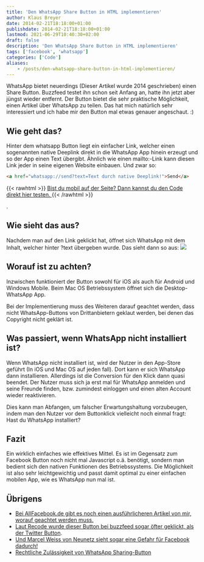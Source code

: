 ```yaml
---
title: 'Den WhatsApp Share Button in HTML implementieren'
author: Klaus Breyer
date: 2014-02-21T18:18:00+01:00
publishdate: 2014-02-21T18:18:00+01:00
lastmod: 2021-06-29T10:40:30+02:00
draft: false
description: 'Den WhatsApp Share Button in HTML implementieren'
tags: ['facebook', 'whatsapp']
categories: ['Code']
aliases:
    - /posts/den-whatsapp-share-button-in-html-implementieren/
---
```


WhatsApp bietet neuerdings (Dieser Artikel wurde 2014 geschrieben) einen Share Button. Buzzfeed testet ihn schon seit Anfang an, hatte ihn jetzt aber jüngst wieder entfernt. Der Button bietet die sehr praktische Möglichkeit, einen Artikel über WhatsApp zu teilen. Das hat mich natürlich sehr interessiert und ich habe mir den Button mal etwas genauer angeschaut. :)

## Wie geht das?

Hinter dem whatsapp Button liegt ein einfacher Link, welcher einen sogenannten native Deeplink direkt in die WhatsApp App hinein erzeugt und so der App einen Text übergibt. Ähnlich wie einen mailto:-Link kann diesen Link jeder in seine eigenen Website einbauen. Und zwar so:

```html
<a href="whatsapp://send?text=Text durch native Deeplink!">Send</a>
```

{{< rawhtml >}}
  <a href="whatsapp://send?text=Text durch native Deeplink">
    Bist du mobil auf der Seite? Dann kannst du den Code direkt hier testen.
  </a>
{{< /rawhtml >}}

.

## Wie sieht das aus?

Nachdem man auf den Link geklickt hat, öffnet sich WhatsApp mit dem Inhalt, welcher hinter ?text übergeben wurde. Das sieht dann so aus:
![](2014-09-29-buddybrand-WhatsUp-WhatsApp-.png)

## Worauf ist zu achten?

Inzwischen funktioniert der Button sowohl für iOS als auch für Android und Windows Mobile. Beim Mac OS Betriebssystem öffnet sich die Desktop-WhatsApp App.

Bei der Implementierung muss des Weiteren darauf geachtet werden, dass nicht WhatsApp-Buttons von Drittanbietern geklaut werden, bei denen das Copyright nicht geklärt ist.

## Was passiert, wenn WhatsApp nicht installiert ist?

Wenn WhatsApp nicht installiert ist, wird der Nutzer in den App-Store geführt (In iOS und Mac OS auf jeden fall). Dort kann er sich WhatsApp dann installieren. Allerdings ist die Conversion für den Klick dann quasi beendet. Der Nutzer muss sich ja erst mal für WhatsApp anmelden und seine Freunde finden, bzw. zumindest einloggen und einen alten Account wieder reaktivieren.

Dies kann man Abfangen, um falscher Erwartungshaltung vorzubeugen, indem man den Nutzer vor dem Buttonklick vielleicht noch einmal fragt: Hast du WhatsApp installiert?

## Fazit

Ein wirklich einfaches wie effektives Mittel. Es ist im Gegensatz zum Facebook Button noch nicht mal Javascript o.ä. benötigt, sondern man bedient sich den nativen Funktionen des Betriebssystems. Die Möglichkeit ist also sehr leichtgewichtig und passt damit optimal zu einer einfachen mobilen App, wie es WhatsApp nun mal ist.

## Übrigens

- [Bei AllFacebook.de gibt es noch einen ausführlicheren Artikel von mir, worauf geachtet werden muss.](http://allfacebook.de/features/was-der-whatsapp-share-button-kann-und-worauf-geachtet-werden-muss)
- [Laut Recode wurde dieser Button bei buzzfeed sogar öfter geklickt, als der Twitter Button](http://recode.net/2014/02/20/before-facebook-deal-whatsapp-was-helping-buzzfeed-and-shazam-go-viral-with-new-platform-tools/).
- [Und Marcel Weiss von Neunetz sieht sogar eine Gefahr für Facebook dadurch!](http://www.neunetz.com/2014/02/20/buzzfeed-sieht-mehr-aktivitat-bei-whatsapps-share-button-fur-apps-als-beim-twitter-button/)
- [Rechtliche Zulässigkeit von WhatsApp Sharing-Button](http://www.it-recht-kanzlei.de/whatsapp-sharing-button-direktmarketing.html)
